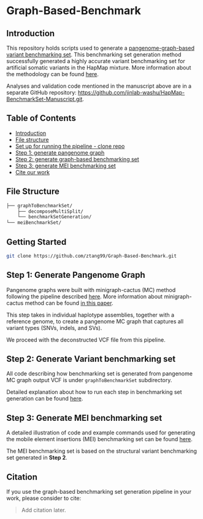 # Graph-Based-Benchmark

## Introduction

This repository holds scripts used to generate a [pangenome-graph-based variant benchmarking set](https://wangcluster.wustl.edu/~juanfmacias/Graph_based_HapMap_Truth_Set/).
This benchmarking set generation method successfully generated a highly accurate variant benchmarking set for artificial somatic variants in the HapMap mixture. More information about the methodology can be found [here]().

Analyses and validation code mentioned in the manuscript above are in a separate GitHub repository: https://github.com/jinlab-washu/HapMap-BenchmarkSet-Manuscript.git.

## Table of Contents
- [Introduction](#introduction)
- [File structure](#file-structure)
- [Set up for running the pipeline - clone repo](#getting-started)
- [Step 1: generate pangenome graph](#step-1-generate-pangenome-graph)
- [Step 2: generate graph-based benchmarking set](#step-2-generate-variant-benchmarking-set)
- [Step 3: generate MEI benchmarking set](#step-3-generate-mei-benchmarking-set)
- [Cite our work](#citation)

## File Structure
```markdown
├── graphToBenchmarkSet/
    ├── decomposeMultiSplit/
    └── benchmarkSetGeneration/
└── meiBenchmarkSet/
```

## Getting Started
```bash
git clone https://github.com/ztang99/Graph-Based-Benchmark.git
```

## Step 1: Generate Pangenome Graph
Pangenome graphs were built with minigraph-cactus (MC) method following the pipeline described [here](https://github.com/twlab/cig-pipelines/blob/main/wdl/pipelines/pangenome/mcgb.doc.md). More information about minigraph-cactus method can be found [in this paper](https://www.nature.com/articles/s41587-023-01793-w).

This step takes in individual haplotype assemblies, together with a reference genome, to create a pangenome MC graph that captures all variant types (SNVs, indels, and SVs). 

We proceed with the deconstructed VCF file from this pipeline.

## Step 2: Generate Variant benchmarking set

All code describing how benchmarking set is generated from pangenome MC graph output VCF is under `graphToBenchmarkSet` subdirectory.

Detailed explanation about how to run each step in benchmarking set generation can be found [here](./graphToBenchmarkSet/README.md).

## Step 3: Generate MEI benchmarking set

A detailed illustration of code and example commands used for generating the mobile element insertions (MEI) benchmarking set can be found [here](./meiBenchmarkSet/README.md).

The MEI benchmarking set is based on the structural variant benchmarking set generated in **Step 2**.

## Citation

If you use the graph-based benchmarking set generation pipeline in your work, please consider to cite:

> Add citation later.

